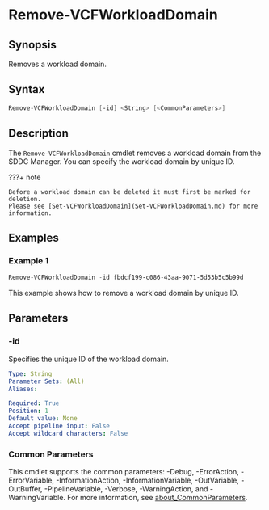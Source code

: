 # Remove-VCFWorkloadDomain

## Synopsis

Removes a workload domain.

## Syntax

```powershell
Remove-VCFWorkloadDomain [-id] <String> [<CommonParameters>]
```

## Description

The `Remove-VCFWorkloadDomain` cmdlet removes a workload domain from the SDDC Manager. You can specify the workload domain by unique ID.

???+ note

    Before a workload domain can be deleted it must first be marked for deletion.
    Please see [Set-VCFWorkloadDomain](Set-VCFWorkloadDomain.md) for more information.

## Examples

### Example 1

```powershell
Remove-VCFWorkloadDomain -id fbdcf199-c086-43aa-9071-5d53b5c5b99d
```

This example shows how to remove a workload domain by unique ID.

## Parameters

### -id

Specifies the unique ID of the workload domain.

```yaml
Type: String
Parameter Sets: (All)
Aliases:

Required: True
Position: 1
Default value: None
Accept pipeline input: False
Accept wildcard characters: False
```

### Common Parameters

This cmdlet supports the common parameters: -Debug, -ErrorAction, -ErrorVariable, -InformationAction, -InformationVariable, -OutVariable, -OutBuffer, -PipelineVariable, -Verbose, -WarningAction, and -WarningVariable. For more information, see [about_CommonParameters](http://go.microsoft.com/fwlink/?LinkID=113216).
